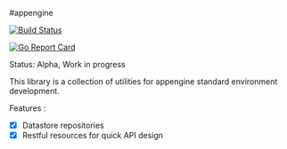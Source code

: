 #appengine

[![Build Status](https://travis-ci.org/Mparaiso/appengine.svg?branch=master)](https://travis-ci.org/Mparaiso/appengine)

[![Go Report Card](https://goreportcard.com/badge/github.com/Mparaiso/appengine)](https://goreportcard.com/report/github.com/Mparaiso/appengine)



Status: Alpha, Work in progress

This library is a collection of utilities for appengine standard environment development.

Features :

 - [x] Datastore repositories
 - [x] Restful resources for quick API design

